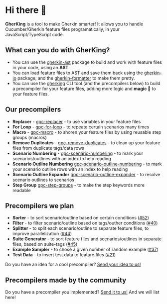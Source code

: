 # Hi there 👋

**GherKing** is a tool to make Gherkin smarter! It allows you to handle Cucumber/Gherkin feature files programatically, in your JavaScript/TypeScript code.

## What can you do with **GherKing**?

* You can use the [gherkin-ast](https://github.com/gherking/gherkin-ast) package to build and work with feature files in your code, using an **AST**.
* You can load feature files to AST and save them back using the [gherkin-io](https://github.com/gherking/gherkin-io) package; and the [gherkin-formatter](https://github.com/gherking/gherkin-formatter) to make them pretty.
* You can use the [gherking](https://github.com/gherking/gherking) CLI tool (and the precompilers below) to build a precompiler for your feature files, adding more logic and **magic 🌈** to your feature files.

## Our precompilers

* **Replacer** - [gpc-replacer](https://github.com/gherking/gpc-replacer)<!-- @gula --> - to use variables in your feature files
* **For Loop** - [gpc-for-loop](https://github.com/gherking/gpc-for-loop)<!-- @6ai --> - to repeate certain scenarios many times
* **Macro** - [gpc-macro](https://github.com/gherking/gpc-macro)<!-- @moni --> - to shoren your feature files by using reusable step groups (macros)
* **Remove Duplicates** - [gpc-remove-duplicates](https://github.com/gherking/gpc-remove-duplicates)<!-- @6ai --> - to clean up your feature files from duplicate tags/data rows
* **Scenario Numbering** - [gpc-scenario-numbering](https://github.com/gherking/gpc-scenario-numbering)<!-- @balazs --> - to mark your scenarios/outlines with an index to help reading
* **Scenario Outline Numbering** [gpc-scenario-outline-numbering](https://github.com/gherking/gpc-scenario-outline-numbering)<!-- @juci --> - to mark your scenario outline rows with an index to help reading
* **Scenario Outline Expander** [gpc-scenario-outline-expander](https://github.com/gherking/gpc-scenario-outline-expander)<!-- @balazs --> - to resolve scenario outlines to scenarios
* **Step Group** [gpc-step-groups](https://github.com/gherking/gpc-step-groups)<!-- @juci --> - to make the step keywords more readable

## Precompilers we plan

* **Sorter** - to sort scenario/outline based on certain conditions ([#52](https://github.com/gherking/gherking/issues/52))
* **Filter** - to filter scenario/outline based on tags/outher conditions ([#40](https://github.com/gherking/gherking/issues/40))
* **Splitter** - to split each scenario/outline to separate feature files, to improve parallelization ([#44](https://github.com/gherking/gherking/issues/44))
* **Suite Generator** - to sort feature files and scenarios/outlines in separate files, based on suite-tags ([#45](https://github.com/gherking/gherking/issues/45))
* **Example Sampler** - to chose a given number of random example ([#37](https://github.com/gherking/gherking/issues/37))
* **Test Data** - to insert test data to feature files ([#21](https://github.com/gherking/gherking/issues/21))

Do you have an idea for a cool precompiler? [Send your idea to us!](https://github.com/gherking/gherking/issues/new?assignees=judit-nahaj%2C+szikszail&labels=enhancement&template=precompiler-request.md&title=%5BGPC%5D+The+name+of+the+precompiler)

## Precompilers made by the community

Do you have a precompiler you implemented? [Send it to us!](https://github.com/gherking/gherking/issues/new?assignees=judit-nahaj%2C+szikszail&labels=enhancement&template=precompiler-request.md&title=%5BGPC%5D+New+OSS+precompiler) And we will list here!

